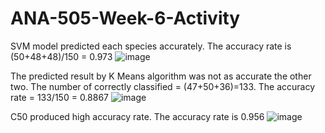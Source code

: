# ANA-505-Week-6-Activity
SVM model predicted each species accurately. The accuracy rate is (50+48+48)/150 = 0.973
![image](https://user-images.githubusercontent.com/97697543/164999357-6cfa553d-a737-4727-adbc-1a54cd5c5cb7.png)

The predicted result by K Means algorithm was not as accurate the other two. The number of correctly classified = (47+50+36)=133. The accuracy rate = 133/150 = 0.8867
![image](https://user-images.githubusercontent.com/97697543/165007984-3cf9b513-ae72-4805-ba25-86eacb8675e8.png)

C50 produced high accuracy rate. The accuracy rate is 0.956
![image](https://user-images.githubusercontent.com/97697543/165000194-3f8e5257-935e-4db8-90f6-fa7394070652.png)
